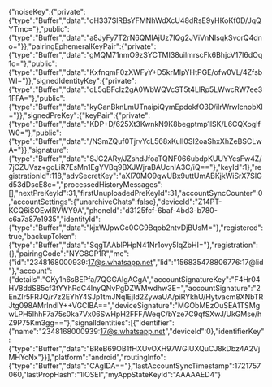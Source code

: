 {"noiseKey":{"private":{"type":"Buffer","data":"oH337SlRBsYFMNhWdXcU48dRsE9yHKoKf0D/JqQYTmc="},"public":{"type":"Buffer","data":"a8JyFy7T2rN6QMIAjUz7IQg2JViVnNIsqkSvorQ4dno="}},"pairingEphemeralKeyPair":{"private":{"type":"Buffer","data":"gMQM71nmO9zSYCTMI38uilmrscFk6BhjcV17l6dOq1o="},"public":{"type":"Buffer","data":"KxfnqmF0zXWFyY+D5krMlpYHtPGE/ofw0VL/4ZfsbWI="}},"signedIdentityKey":{"private":{"type":"Buffer","data":"qL5qBFcIz2gA0WbWQVcST5t4LlRp5LWwcRW7ee31FFA="},"public":{"type":"Buffer","data":"kyGanBknLmUTnaipiQymEpdokfO3D/ilrWrwIcnobXI="}},"signedPreKey":{"keyPair":{"private":{"type":"Buffer","data":"KDP+D/625Xt3KwnkN9K8begptmp1lSK/L6CQXogIfW0="},"public":{"type":"Buffer","data":"/NSmZQuf0TjrvYcL568xKulI0SI2oaShxXhZeBSCLwA="}},"signature":{"type":"Buffer","data":"SJC2ARy/JZshdJfoaTQNF066ubdpKUUYYcsFw4Z/7jCZUVsz+gqLiR7EsMn1EgYVBq9BXJWjraBAUcnIA3C/iQ=="},"keyId":1},"registrationId":118,"advSecretKey":"aXl70MO9qwUBx9uttUmABKjkWiSrX7SIGd53dDscE8c=","processedHistoryMessages":[],"nextPreKeyId":31,"firstUnuploadedPreKeyId":31,"accountSyncCounter":0,"accountSettings":{"unarchiveChats":false},"deviceId":"Z14PT-KCQ6iSOEwIRVWY9A","phoneId":"d3125fcf-6baf-4bd3-b780-c6a7a87e1935","identityId":{"type":"Buffer","data":"kjxWJpwCc0CG9Bqob2ntvDjBUsM="},"registered":true,"backupToken":{"type":"Buffer","data":"SqgTAAblPHpN41Nr1ovy5IqZbHI="},"registration":{},"pairingCode":"NYG8GP1R","me":{"id":"2348168000939:17@s.whatsapp.net","lid":"156835478806776:17@lid"},"account":{"details":"CKy1h6sBEPfa/7QGGAIgACgA","accountSignatureKey":"F4Hr04HV8ddS85cf3tYYhRdC4InyQNvPgDZWMwdhw3E=","accountSignature":"2EnZlr5FRJQ/r7z2EYhY4SJp1tmJNqIEjId2ZywaUA/piRYkhU/Hytvacm8XNbTRJtg098AMrlndIY++VGClBA==","deviceSignature":"MGObMEzOuSEA1TSMgwLPH5lhhF7a75s0ka7Vx06SwHpH2FFF/WeqC/bYze7C9qfSXwJ/UkGMse/hZ9P75Km3gg=="},"signalIdentities":[{"identifier":{"name":"2348168000939:17@s.whatsapp.net","deviceId":0},"identifierKey":{"type":"Buffer","data":"BReB69OB1fHXUvOXH97WGIUXQuCJ8kDbz4A2VjMHYcNx"}}],"platform":"android","routingInfo":{"type":"Buffer","data":"CAgIDA=="},"lastAccountSyncTimestamp":1721757060,"lastPropHash":"1lOSEI","myAppStateKeyId":"AAAAAED4"}
